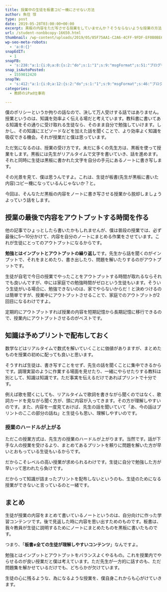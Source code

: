 ```yaml
---
title: 授業中の生徒を板書コピー機にさせない方法
author: 魚住 惇
type: post
date: 2019-05-28T03:00:00+00:00
excerpt: 黒板の内容をただ写させる授業をしていませんか？そうならないような授業の方法を紹介します。
url: /student-nonbbcopy-16650.html
thumbnail: /wp-content/uploads/2019/05/85F75AA1-C2A6-4CFF-9FDF-EF0B0BE6C99A.jpeg
wp-seo-meta-robots:
  - 'a:0:{}'
snapEdIT:
  - 1
snapFB:
  - 's:238:"a:1:{i:0;a:8:{s:2:"do";s:1:"1";s:9:"msgFormat";s:51:"ブログを更新しました！%TITLE% %SITENAME%";s:8:"postType";s:1:"A";s:9:"isAutoImg";s:1:"A";s:8:"imgToUse";s:0:"";s:9:"isAutoURL";s:1:"A";s:8:"urlToUse";s:0:"";s:4:"doFB";i:0;}}";'
snap_isAutoPosted:
  - 1559012420
snapTW:
  - 's:412:"a:1:{i:0;a:12:{s:2:"do";s:1:"1";s:9:"msgFormat";s:46:"ブログを更新しました: %TITLE%  %URL%";s:8:"attchImg";s:1:"1";s:9:"isAutoImg";s:1:"A";s:8:"imgToUse";s:0:"";s:9:"isAutoURL";s:1:"A";s:8:"urlToUse";s:0:"";s:4:"doTW";i:0;s:8:"isPosted";s:1:"1";s:4:"pgID";s:19:"1133206343509143552";s:7:"postURL";s:56:"https://twitter.com/jun3010me/status/1133206343509143552";s:5:"pDate";s:19:"2019-05-28 03:00:21";}}";'
categories:
  - 教師のiPad仕事術

---
```

僕のポリシーというか拘りの話なので、決して万人受けする話ではありません。授業というのは、知識を効率よく伝える場だと考えています。教科書に書いてある知識をその通りに受け取れる生徒なら、そのまま自分で勉強していけます。しかし、その知識にエピソードなどを加えた話を聞くことで、より効率よく知識を吸収できる機会。それが授業だと僕は思っています。

ただ気になるのは、授業の受け方です。未だに多くの先生方は、黒板を使って授業をします。黒板には先生がリアルタイムで文字を書いていき、話を進めます。それと同時に生徒は黒板に書かれた文字を自分の手元にあるノートに書き写します。

その光景を見て、僕は思うんですよ。これは、生徒が板書(先生が黒板に書いた内容)コピー機になっているんじゃないか？と。

今回は、そんなただ黒板の内容をノートに書き写させる授業から脱却しましょうよっていう話をします。

## 授業の最後で内容をアウトプットする時間を作る

他の記事でひょっとしたら書いたかもしれませんが、僕は普段の授業では、必ず最後に5〜10分かけて、内容を自分のノートにまとめる作業をさせています。これが生徒にとってのアウトプットになるからです。

**勉強とはインプットとアウトプットの繰り返し**です。先生から話を聞くのがインプットで、それをまとめたり、書き出したり、問題を解いたりするのがアウトプットです。

生徒が自宅で今日の授業でやったことをアウトプットする時間が取れるならそれでも良いんですが、中には家庭での勉強時間がゼロという生徒もいます。そういう生徒がいる場合に、勉強できないのは、家でやらないからだ！と決めつけるのは簡単ですが、授業中にアウトプットさせることで、家庭でのアウトプットが2回目になるわけですよ。

定期的にアウトプットすれば授業の内容を短期記憶から長期記憶に移行できるので、授業内にアウトプットさせるのがベストです。

## 知識は予めプリントで配布しておく

数学などはリアルタイムで数式を解いていくことに価値がありますが、まとめたものを授業の初めに配っても良いと思います。

そうすれば生徒は、書き写すことをせず、先生の話を聞くことに集中できるからです。調理実習のように作業する場面を見せたり、一緒にやらせたりする教科は別として、知識は知識です。ただ事実を伝えるだけであればプリントで十分です。

例えば歌を聞くにしても、リアルタイムで歌詞を書きながら聞くのではなく、歌詞カードを見ながら聞く方が、頭に内容が入ってきます。その方が理解しやすいのです。また、内容を一度見ておけば、先生の話を聞いていて「あ、今の話はプリントのここの部分の話ね」と生徒らも思い、理解しやすいのです。

### 授業のハードルが上がる

ただこの授業方式は、先生方の授業のハードルが上がります。当然です。話が下手な人の授業を受けるより、まとめてあるプリントを頼りに問題を解いた方が早いとおもっている生徒もいるからです。

だからこそレベルの高い授業が求められるわけです。生徒に自分で勉強した方が早いって思われたら負けです。

だからって知識が詰まったプリントを配布しないというのも、生徒のためになる授業ができないと言っているのと一緒です。

## まとめ

<span class="smb-highlighter">生徒が授業の内容をまとめて書いているノートというのは、自分向けに作った学習コンテンツ</span>です。後で見返した時に内容を思い出すためのものです。板書は、我々教員が生徒に説明するためにノートにまとめたものを黒板に書いたものです。

つまり、「**板書≠全ての生徒が理解しやすいコンテンツ**」なんですよ。

勉強とはインプットとアウトプットをバランスよくやるもの。これを授業内でやらせるのが良い授業だと僕は考えています。ただ先生が一方的に話すのも、ただ問題集を解かせているだけでも、どちらかが欠けています。

生徒の心に残るような、為になるような授業を、僕自身これからも心がけていきます。